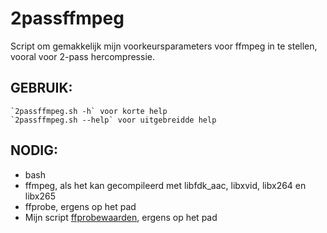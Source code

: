 # 2passffmpeg
Script om gemakkelijk mijn voorkeursparameters voor ffmpeg in te stellen, vooral voor 2-pass hercompressie.

## GEBRUIK:
    `2passffmpeg.sh -h` voor korte help
    `2passffmpeg.sh --help` voor uitgebreidde help

## NODIG:
* bash
* ffmpeg, als het kan gecompileerd met libfdk_aac, libxvid, libx264 en libx265
* ffprobe, ergens op het pad
* Mijn script [ffprobewaarden](https://github.com/db-inf/ffprobewaarden), ergens op het pad
